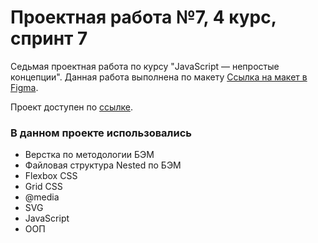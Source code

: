# Проектная работа №7, 4 курс, спринт 7

Седьмая проектная работа по курсу "JavaScript — непростые концепции". Данная работа выполнена по макету [Ссылка на макет в Figma](https://www.figma.com/file/kRVLKwYG3d1HGLvh7JFWRT/JavaScript.-Sprint-6). 

Проект доступен по [ссылке](https://alekseykurylev.github.io/mesto/).  

### В данном проекте использовались
* Верстка по методологии БЭМ
* Файловая структура Nested по БЭМ
* Flexbox CSS
* Grid CSS
* @media
* SVG
* JavaScript
* ООП